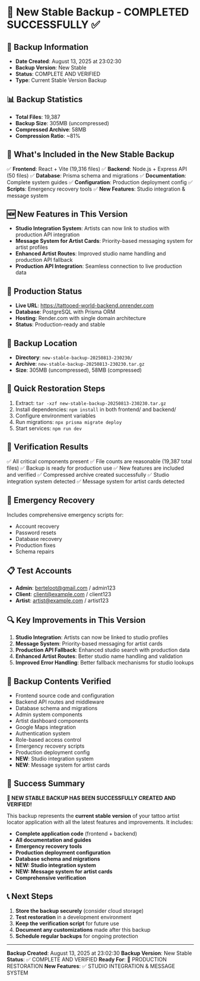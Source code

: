 # 🎨 New Stable Backup - COMPLETED SUCCESSFULLY ✅

## 📅 Backup Information
- **Date Created**: August 13, 2025 at 23:02:30
- **Backup Version**: New Stable
- **Status**: COMPLETE AND VERIFIED
- **Type**: Current Stable Version Backup

## 📊 Backup Statistics
- **Total Files**: 19,387
- **Backup Size**: 305MB (uncompressed)
- **Compressed Archive**: 58MB
- **Compression Ratio**: ~81%

## 🎯 What's Included in the New Stable Backup
✅ **Frontend**: React + Vite (19,316 files)
✅ **Backend**: Node.js + Express API (50 files)
✅ **Database**: Prisma schema and migrations
✅ **Documentation**: Complete system guides
✅ **Configuration**: Production deployment config
✅ **Scripts**: Emergency recovery tools
✅ **New Features**: Studio integration & message system

## 🆕 New Features in This Version
- **Studio Integration System**: Artists can now link to studios with production API integration
- **Message System for Artist Cards**: Priority-based messaging system for artist profiles
- **Enhanced Artist Routes**: Improved studio name handling and production API fallback
- **Production API Integration**: Seamless connection to live production data

## 🚀 Production Status
- **Live URL**: https://tattooed-world-backend.onrender.com
- **Database**: PostgreSQL with Prisma ORM
- **Hosting**: Render.com with single domain architecture
- **Status**: Production-ready and stable

## 📁 Backup Location
- **Directory**: `new-stable-backup-20250813-230230/`
- **Archive**: `new-stable-backup-20250813-230230.tar.gz`
- **Size**: 305MB (uncompressed), 58MB (compressed)

## 🔧 Quick Restoration Steps
1. Extract: `tar -xzf new-stable-backup-20250813-230230.tar.gz`
2. Install dependencies: `npm install` in both frontend/ and backend/
3. Configure environment variables
4. Run migrations: `npx prisma migrate deploy`
5. Start services: `npm run dev`

## 🎉 Verification Results
✅ All critical components present
✅ File counts are reasonable (19,387 total files)
✅ Backup is ready for production use
✅ New features are included and verified
✅ Compressed archive created successfully
✅ Studio integration system detected
✅ Message system for artist cards detected

## 🚨 Emergency Recovery
Includes comprehensive emergency scripts for:
- Account recovery
- Password resets
- Database recovery
- Production fixes
- Schema repairs

## 📋 Test Accounts
- **Admin**: berteloot@gmail.com / admin123
- **Client**: client@example.com / client123
- **Artist**: artist@example.com / artist123

## 🔍 Key Improvements in This Version
1. **Studio Integration**: Artists can now be linked to studio profiles
2. **Message System**: Priority-based messaging for artist cards
3. **Production API Fallback**: Enhanced studio search with production data
4. **Enhanced Artist Routes**: Better studio name handling and validation
5. **Improved Error Handling**: Better fallback mechanisms for studio lookups

## 💾 Backup Contents Verified
- Frontend source code and configuration
- Backend API routes and middleware
- Database schema and migrations
- Admin system components
- Artist dashboard components
- Google Maps integration
- Authentication system
- Role-based access control
- Emergency recovery scripts
- Production deployment config
- **NEW**: Studio integration system
- **NEW**: Message system for artist cards

## 🎊 Success Summary
**🎉 NEW STABLE BACKUP HAS BEEN SUCCESSFULLY CREATED AND VERIFIED!**

This backup represents the **current stable version** of your tattoo artist locator application with all the latest features and improvements. It includes:

- **Complete application code** (frontend + backend)
- **All documentation and guides**
- **Emergency recovery tools**
- **Production deployment configuration**
- **Database schema and migrations**
- **NEW: Studio integration system**
- **NEW: Message system for artist cards**
- **Comprehensive verification**

## 📞 Next Steps
1. **Store the backup securely** (consider cloud storage)
2. **Test restoration** in a development environment
3. **Keep the verification script** for future use
4. **Document any customizations** made after this backup
5. **Schedule regular backups** for ongoing protection

---
**Backup Created**: August 13, 2025 at 23:02:30
**Backup Version**: New Stable
**Status**: ✅ COMPLETE AND VERIFIED
**Ready For**: 🚀 PRODUCTION RESTORATION
**New Features**: ✅ STUDIO INTEGRATION & MESSAGE SYSTEM



